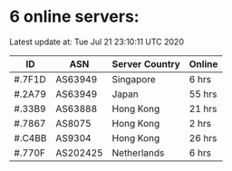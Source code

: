 # 6 online servers:

Latest update at: Tue Jul 21 23:10:11 UTC 2020

| ID | ASN | Server Country | Online |
| -- | --- | -------------- | ------ |
| #.7F1D | AS63949 | Singapore | 6 hrs |
| #.2A79 | AS63949 | Japan | 55 hrs |
| #.33B9 | AS63888 | Hong Kong | 21 hrs |
| #.7867 | AS8075 | Hong Kong | 2 hrs |
| #.C4BB | AS9304 | Hong Kong | 26 hrs |
| #.770F | AS202425 | Netherlands | 6 hrs |

